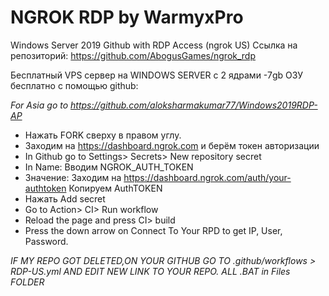 # NGROK RDP by WarmyxPro
Windows Server 2019 Github with RDP Access (ngrok US) 
Ссылка на репозиторий: https://github.com/AbogusGames/ngrok_rdp

Бесплатный VPS сервер на WINDOWS SERVER с 2 ядрами -7gb ОЗУ бесплатно с помощью github:

*For Asia go to https://github.com/aloksharmakumar77/Windows2019RDP-AP*

+ Нажать FORK сверху в правом углу.
+ Заходим на https://dashboard.ngrok.com и берём токен авторизации
+ In Github go to Settings> Secrets> New repository secret
+ In Name: Вводим NGROK_AUTH_TOKEN
+ Значение: Заходим на https://dashboard.ngrok.com/auth/your-authtoken Копируем AuthTOKEN
+ Нажать Add secret
+ Go to Action> CI> Run workflow
+ Reload the page and press CI> build
+ Press the down arrow on Connect To Your RPD to get IP, User, Password.

*IF MY REPO GOT DELETED,ON YOUR GITHUB GO TO .github/workflows > RDP-US.yml AND EDIT NEW LINK TO YOUR REPO. ALL .BAT in Files FOLDER* 
